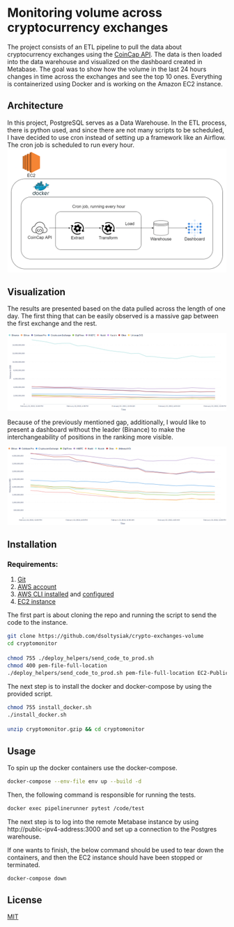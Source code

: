 # Monitoring volume across cryptocurrency exchanges

The project consists of an ETL pipeline to pull the data about cryptocurrency exchanges using the [CoinCap API](https://docs.coincap.io/). The data is then loaded into the data warehouse and visualized on the dashboard created in Metabase. The goal was to show how the volume in the last 24 hours changes in time across the exchanges and see the top 10 ones. Everything is containerized using Docker and is working on the Amazon EC2 instance.

## Architecture
In this project, PostgreSQL serves as a Data Warehouse. In the ETL process, there is python used, and since there are not many scripts to be scheduled, I have decided to use cron instead of setting up a framework like an Airflow. The cron job is scheduled to run every hour.
![architecture](/images/architecture.png)

## Visualization

The results are presented based on the data pulled across the length of one day. The first thing that can be easily observed is a massive gap between the first exchange and the rest. 

![first_dashboard](/images/first_dashboard.png)

Because of the previously mentioned gap, additionally, I would like to present a dashboard without the leader (Binance) to make the interchangeability of positions in the ranking more visible.

![second_dashboard](/images/second_dashboard.png)

## Installation
### Requirements:
1. [Git](https://git-scm.com/)
2. [AWS account](https://aws.amazon.com/)
3. [AWS CLI installed](https://docs.aws.amazon.com/cli/latest/userguide/getting-started-install.html) and [configured](https://docs.aws.amazon.com/cli/latest/userguide/cli-chap-configure.html)
4. [EC2 instance](https://aws.amazon.com/ec2/)

The first part is about cloning the repo and running the script to send the code to the instance.
```bash
git clone https://github.com/dsoltysiak/crypto-exchanges-volume
cd cryptomonitor

chmod 755 ./deploy_helpers/send_code_to_prod.sh
chmod 400 pem-file-full-location
./deploy_helpers/send_code_to_prod.sh pem-file-full-location EC2-Public-DNS
```
The next step is to install the docker and docker-compose by using the provided script.

```bash
chmod 755 install_docker.sh
./install_docker.sh

unzip cryptomonitor.gzip && cd cryptomonitor
```

## Usage

To spin up the docker containers use the docker-compose.
```bash
docker-compose --env-file env up --build -d
```
Then, the following command is responsible for running the tests.
```bash
docker exec pipelinerunner pytest /code/test
```
The next step is to log into the remote Metabase instance by using 
http://public-ipv4-address:3000 and set up a connection to the Postgres warehouse.

If one wants to finish, the below command should be used to tear down the containers, and then the EC2 instance should have been stopped or terminated.
```bash
docker-compose down
```

## License
[MIT](https://choosealicense.com/licenses/mit/)